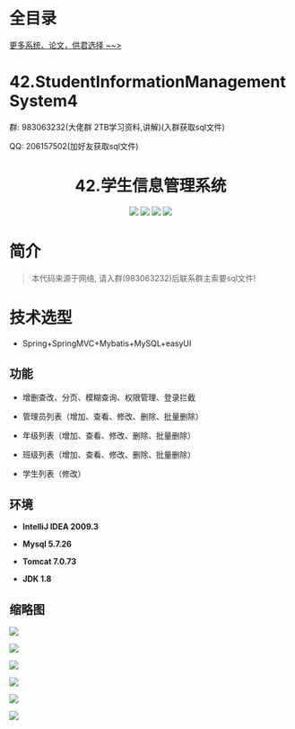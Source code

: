 # 全目录

[更多系统、论文，供君选择 ~~>](https://www.bitwise.net.cn)
# 42.StudentInformationManagementSystem4

<p>群: 983063232(大佬群 2TB学习资料,讲解)(入群获取sql文件)</p>
<p>QQ: 206157502(加好友获取sql文件)</p>

<p><h1 align="center">42.学生信息管理系统</h1></p>

<p align="center">
	<img src="https://img.shields.io/badge/jdk-1.8-orange.svg"/>
    <img src="https://img.shields.io/badge/spring-5.x-lightgrey.svg"/>
    <img src="https://img.shields.io/badge/springmvc-3.x-blue.svg"/>
    <img src="https://img.shields.io/badge/mybatis-3.x-blue.svg"/>
</p>

# 简介

> 本代码来源于网络, 请入群(983063232)后联系群主索要sql文件!
>
>
# 技术选型

- Spring+SpringMVC+Mybatis+MySQL+easyUI

## 功能

- 增删查改、分页、模糊查询、权限管理、登录拦截

- 管理员列表（增加、查看、修改、删除、批量删除）
- 年级列表（增加、查看、修改、删除、批量删除）
- 班级列表（增加、查看、修改、删除、批量删除）
- 学生列表（修改）


## 环境

- <b>IntelliJ IDEA 2009.3</b>

- <b>Mysql 5.7.26</b>

- <b>Tomcat 7.0.73</b>

- <b>JDK 1.8</b>


## 缩略图

![](https://bitwise.oss-cn-heyuan.aliyuncs.com/2024/9/10/266582c8-d810-4985-a22e-0a974a5cf4e1.png)

![](https://bitwise.oss-cn-heyuan.aliyuncs.com/2024/9/10/235b9a4c-a265-423e-93d3-9c6aadcd1f7a.png)

![](https://bitwise.oss-cn-heyuan.aliyuncs.com/2024/9/10/78459dad-7717-4b2c-9a45-d8a96cf85c80.png)

![](https://bitwise.oss-cn-heyuan.aliyuncs.com/2024/9/10/2b3ea74a-ff52-4909-a94f-a6d651164c86.png)

![](https://bitwise.oss-cn-heyuan.aliyuncs.com/2024/9/10/6ccb779d-5974-4ab9-acf3-18dcdfad0456.png)

![](https://bitwise.oss-cn-heyuan.aliyuncs.com/2024/9/10/ce34e143-88ce-4d58-ac1d-3a90ee06f493.png)


